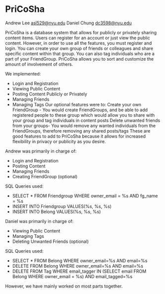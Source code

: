 # PriCoSha
Andrew Lee  asl529@nyu.edu
Daniel Chung  dc3598@nyu.edu

PriCoSha is a database system that allows for publicly or privately sharing content items. Users can register for an account or just view the public content. However, in order to use all the features, you must register and login. You can create your own group of friends or colleagues and share specific content within that group. You can also tag individuals who are a part of your FriendGroup. PriCoSha allows you to sort and customize the amount of involvement of others. 

We implemented:
- Login and Registration
- Viewing Public Content
- Posting Content Publicly or Privately
- Managing Friends
- Managing Tags
Our optional features were to:
Create your own FriendGroup - You would create FriendGroups, and be able to add registered people to these group which would allow you to share with your group and tag individuals in content posts
Delete unwanted friends from your groups- You would remove any wanted individuals from the FriendGroups, therefore removing any shared posts/tags
These are good features to add to PriCoSha because it allows for increased flexibility in privacy or publicity as you desire. 

Andrew was primarily in charge of:
- Login and Registration
- Posting Content
- Managing Friends
- Creating FriendGroup (optional)

SQL Queries used:
- SELECT * FROM Friendgroup WHERE owner_email = %s AND fg_name = %s
- INSERT INTO Friendgroup VALUES(%s, %s, %s)
- INSERT INTO Belong VALUES(%s, %s, %s)

Daniel was primarily in charge of:
- Viewing Public Content
- Managing Tags
- Deleting Unwanted Friends (optional)

SQL Queries used:
- SELECT * FROM Belong WHERE owner_email=%s AND email=%s
- DELETE FROM Belong WHERE owner_email=%s AND email=%s
- DELETE FROM Tag WHERE email_tagger IN (SELECT email FROM Belong WHERE owner_email = %s) AND email_tagged=%s

However, we have mainly worked on most parts together.
